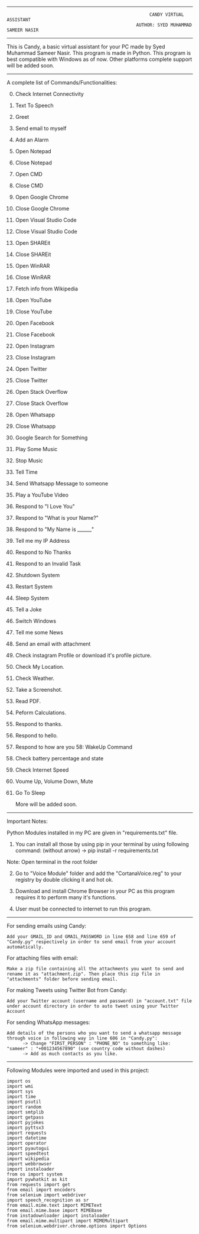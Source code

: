 -----------------------------------------------------------------------------------------------------------------
                                                          CANDY VIRTUAL ASSISTANT
                                                     AUTHOR: SYED MUHAMMAD SAMEER NASIR
-----------------------------------------------------------------------------------------------------------------

This is Candy, a basic virtual assistant for your PC made by Syed Muhammad Sameer Nasir. This program is made in Python.
This program is best compatible with Windows as of now. Other platforms complete support will be added soon.

-----------------------------------------------------------------------------------------------------------------
A complete list of Commands/Functionalities:

0. Check Internet Connectivity
1. Text To Speech
2. Greet
3. Send email to myself
4. Add an Alarm
5. Open Notepad
6. Close Notepad
7. Open CMD
8. Close CMD
9. Open Google Chrome
10. Close Google Chrome
11. Open Visual Studio Code
12. Close Visual Studio Code
13. Open SHAREit
14. Close SHAREit
15. Open WinRAR
16. Close WinRAR
17. Fetch info from Wikipedia
18. Open YouTube
19. Close YouTube
20. Open Facebook
21. Close Facebook
22. Open Instagram
23. Close Instagram
24. Open Twitter
25. Close Twitter
26. Open Stack Overflow
27. Close Stack Overflow
28. Open Whatsapp
29. Close Whatsapp
30. Google Search for Something
31. Play Some Music
32. Stop Music
33. Tell Time
34. Send Whatsapp Message to someone
35. Play a YouTube Video
36. Respond to "I Love You"
37. Respond to "What is your Name?"
38. Respond to "My Name is ______"
39. Tell me my IP Address
40. Respond to No Thanks
41. Respond to an Invalid Task
42. Shutdown System
43. Restart System
44. Sleep System
45. Tell a Joke
46. Switch Windows
47. Tell me some News 
48. Send an email with attachment
49. Check instagram Profile or download it's profile picture.
50. Check My Location.
51. Check Weather.
52. Take a Screenshot.
53. Read PDF.
54. Peform Calculations.
55. Respond to thanks.
56. Respond to hello.
57. Respond to how are you
58: WakeUp Command
59. Check battery percentage and state
60. Check Internet Speed
61. Voume Up, Volume Down, Mute
62. Go To Sleep

    More will be added soon.

-----------------------------------------------------------------------------------------------------------------
Important Notes:

Python Modules installed in my PC are given in "requirements.txt" file. 
1. You can install all those by using pip in your terminal by using following command: (without arrow)
      -> pip install -r requirements.txt
  
Note: Open terminal in the root folder

2. Go to "Voice Module" folder and add the "CortanaVoice.reg" to your registry by double clicking it and hot ok.

3. Download and install Chrome Browser in your PC as this program requires it to perform many it's functions.

4. User must be connected to internet to run this program.

-----------------------------------------------------------------------------------------------------------------
For sending emails using Candy:

    Add your GMAIL_ID and GMAIL_PASSWORD in line 658 and line 659 of "Candy.py" respectively in order to send email from your account automatically.
    
For attaching files with email:
    
    Make a zip file containing all the attachments you want to send and rename it as "attachment.zip". Then place this zip file in "attachments" folder before sending email.

For making Tweets using Twitter Bot from Candy:
    
    Add your Twitter account (username and password) in "account.txt" file under account directory in order to auto tweet using your Twitter Account

For sending WhatsApp messages:
    
    Add details of the persons who you want to send a whatsapp message through voice in following way in line 606 in "Candy.py":
          -> Change "FIRST_PERSON" : "PHONE_NO" to something like:   "sameer" : "+001234567890" (use country code without dashes)
          -> Add as much contacts as you like.
          
-----------------------------------------------------------------------------------------------------------------

Following Modules were imported and used in this project:

    import os
    import wmi
    import sys
    import time
    import psutil
    import random
    import smtplib
    import getpass
    import pyjokes
    import pyttsx3
    import requests
    import datetime
    import operator
    import pyautogui
    import speedtest
    import wikipedia
    import webbrowser
    import instaloader
    from os import system
    import pywhatkit as kit
    from requests import get
    from email import encoders
    from selenium import webdriver
    import speech_recognition as sr
    from email.mime.text import MIMEText
    from email.mime.base import MIMEBase
    from instadownloader import instaloader
    from email.mime.multipart import MIMEMultipart 
    from selenium.webdriver.chrome.options import Options 

